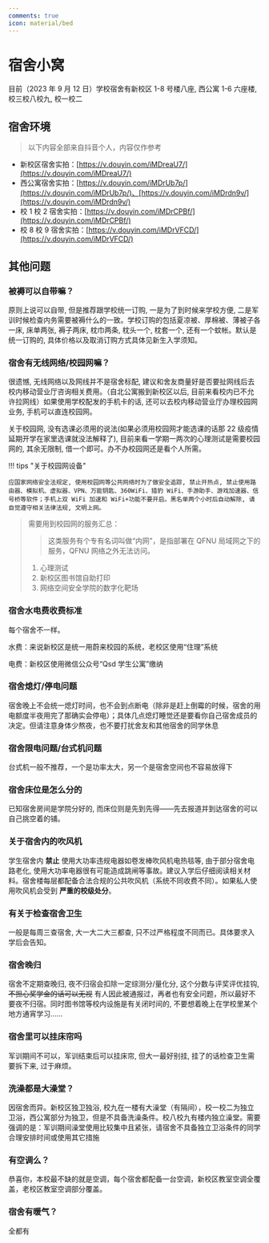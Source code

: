 ```yaml
---
comments: true
icon: material/bed
---
```


# 宿舍小窝

目前（2023 年 9 月 12 日）学校宿舍有新校区 1-8 号楼八座, 西公寓 1-6 六座楼, 校三校八校九, 校一校二

## 宿舍环境

> 以下内容全部来自抖音个人，内容仅作参考

- 新校区宿舍实拍：[https://v.douyin.com/iMDreaU7/](https://v.douyin.com/iMDreaU7/)
- 西公寓宿舍实拍：[https://v.douyin.com/iMDrUb7p/](https://v.douyin.com/iMDrUb7p/)、[https://v.douyin.com/iMDrdn9v/](https://v.douyin.com/iMDrdn9v/)
- 校 1 校 2 宿舍实拍：[https://v.douyin.com/iMDrCPBf/](https://v.douyin.com/iMDrCPBf/)
- 校 8 校 9 宿舍实拍：[https://v.douyin.com/iMDrVFCD/](https://v.douyin.com/iMDrVFCD/)

## 其他问题

### 被褥可以自带嘛？

原则上说可以自带, 但是推荐跟学校统一订购, 一是为了到时候来学校方便, 二是军训时候检查内务需要被褥什么的一致。学校订购的包括夏凉被、厚棉被、薄被子各一床, 床单两张, 褥子两床, 枕巾两条, 枕头一个, 枕套一个, 还有一个蚊帐。默认是统一订购的, 具体价格以及取消订购方式具体见新生入学须知。

### 宿舍有无线网络/校园网嘛？

很遗憾, 无线网络以及网线并不是宿舍标配, 建议和舍友商量好是否要扯网线后去校内移动营业厅咨询相关费用。（自北公寓搬到新校区以后, 目前来看校内已不允许拉网线）如果使用学校配发的手机卡的话, 还可以去校内移动营业厅办理校园网业务, 手机可以直连校园网。

关于校园网, 没有选课必须用的说法(如果必须用校园网才能选课的话那 22 级疫情延期开学在家里选课就没法解释了), 目前来看一学期一两次的心理测试是需要校园网的, 其余无限制, 借一个即可。办不办校园网还是看个人所需。

!!! tips "关于校园网设备"

    应国家网络安全法规定, 使用校园网等公共网络时为了做安全追踪, 禁止开热点, 禁止使用路由器、模拟机、虚拟器、VPN、万能钥匙、360WiFi、猎豹 WiFi、手游助手、游戏加速器、信号桥等软件；手机上双 WiFi 加速和 WiFi+功能不要开启。黑名单两个小时后自动解除, 请自觉遵守相关法律法规, 文明上网。

> 需要用到校园网的服务汇总：
>
> > 这类服务有个专有名词叫做“内网”，是指部署在 QFNU 局域网之下的服务，QFNU 网络之外无法访问。
>
> 1. 心理测试
> 2. 新校区图书馆自助打印
> 3. 网络空间安全学院的数字化靶场

### 宿舍水电费收费标准

每个宿舍不一样。

水费：来说新校区是统一用蔚来校园的系统，老校区使用“住理”系统

电费：新校区使用微信公众号“Qsd 学生公寓”缴纳

### 宿舍熄灯/停电问题

宿舍晚上不会统一熄灯时间，也不会到点断电（除非是赶上倒霉的时候，宿舍的用电额度半夜用完了那确实会停电）；具体几点熄灯睡觉还是要看你自己宿舍成员的决定。但请注意身体少熬夜，也不要打扰舍友和其他宿舍的同学休息

### 宿舍限电问题/台式机问题

台式机一般不推荐，一个是功率太大，另一个是宿舍空间也不容易放得下

### 宿舍床位是怎么分的

已知宿舍房间是学院分好的, 而床位则是先到先得——先去报道并到达宿舍的可以自己挑空着的铺。

### 关于宿舍内的吹风机

学生宿舍内 **禁止** 使用大功率违规电器如卷发棒吹风机电热毯等, 由于部分宿舍电路老化, 使用大功率电器很有可能造成跳闸等事故。建议入学后仔细阅读相关材料。宿舍楼每层都配备合法合规的公共吹风机（系统不同收费不同）。如果私人使用吹风机会受到 **严重的校级处分**。

### 有关于检查宿舍卫生

一般是每周三查宿舍, 大一大二大三都查, 只不过严格程度不同而已。具体要求入学后会告知。

### 宿舍晚归

宿舍不定期查晚归, 夜不归宿会扣除一定综测分/量化分, 这个分数与评奖评优挂钩, ~~不担心奖学金的话可以无视~~ 有人因此被通报过，再者也有安全问题，所以最好不要夜不归宿。同时图书馆等校内设施是有关闭时间的, 不要想着晚上在学校里某个地方通宵学习……

### 宿舍里可以挂床帘吗

军训期间不可以，军训结束后可以挂床帘, 但大一最好别挂, 挂了的话检查卫生需要拆下来, 过于麻烦。

### 洗澡都是大澡堂？

因宿舍而异。新校区独卫独浴, 校九在一楼有大澡堂（有隔间），校一校二为独立卫浴，西公寓部分为独卫，但是不具备洗澡条件。校八校九有楼内独立澡堂。需要强调的是：军训期间澡堂使用比较集中且紧张，请宿舍不具备独立卫浴条件的同学合理安排时间或使用其它措施

### 有空调么？

恭喜你，本校最不缺的就是空调，每个宿舍都配备一台空调，新校区教室空调全覆盖，老校区教室空调部分覆盖。

### 宿舍有暖气？

全都有
